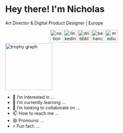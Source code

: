 <img src=""/>

<h1 align="left">Hey there! I'm Nicholas</h1>
<p align="left">Art Director & Digital Product Designer | Europe</p>

<div align="center">
  <img src="" height="40" alt="notion logo"/>
  <img src="" height="40" alt="linkedin logo"/>
  <img src="" height="40" alt="dribbble logo"/>
  <img src="" height="40" alt="behance logo"/>
  <img src="" height="40" alt="medium logo"/>
</div>

<img src="https://github-profile-trophy.vercel.app?username=nicholascodet & theme=default & column=4 & row=2 & margin-w=8 & margin-h=8 & no-bg=true & no-frame=true & order=4" height="150" alt="trophy graph"  />


- 👀 I’m interested in ...
- 🌱 I’m currently learning ...
- 💞️ I’m looking to collaborate on ...
- 📫 How to reach me ...
- 😄 Pronouns: ...
- ⚡ Fun fact: ...

<!---
NicholasCodet/NicholasCodet is a ✨ special ✨ repository because its `README.md` (this file) appears on your GitHub profile.
You can click the Preview link to take a look at your changes.
--->
